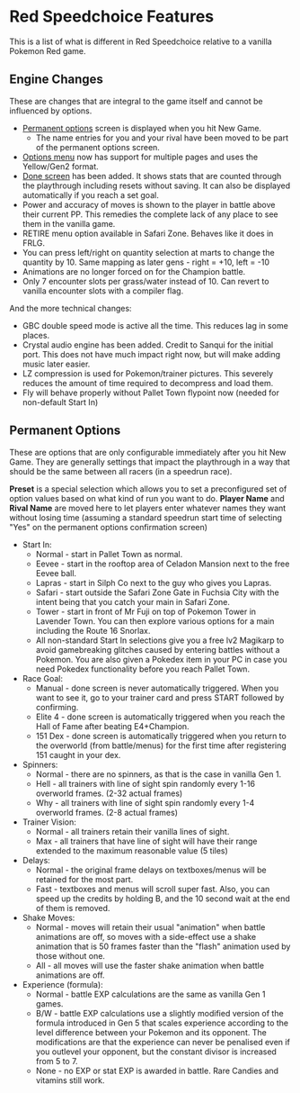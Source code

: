 # Red Speedchoice Features
This is a list of what is different in Red Speedchoice relative to a vanilla Pokemon Red game.

## Engine Changes
These are changes that are integral to the game itself and cannot be influenced by options.

* [Permanent options](#permanent-options) screen is displayed when you hit New Game.
  * The name entries for you and your rival have been moved to be part of the permanent options screen.
* [Options menu](#normal-options) now has support for multiple pages and uses the Yellow/Gen2 format.
* [Done screen](#done-screen) has been added. It shows stats that are counted through the playthrough including resets without saving. It can also be displayed automatically if you reach a set goal.
* Power and accuracy of moves is shown to the player in battle above their current PP. This remedies the complete lack of any place to see them in the vanilla game.
* RETIRE menu option available in Safari Zone. Behaves like it does in FRLG.
* You can press left/right on quantity selection at marts to change the quantity by 10. Same mapping as later gens - right = +10, left = -10
* Animations are no longer forced on for the Champion battle.
* Only 7 encounter slots per grass/water instead of 10. Can revert to vanilla encounter slots with a compiler flag.

And the more technical changes:
* GBC double speed mode is active all the time. This reduces lag in some places.
* Crystal audio engine has been added. Credit to Sanqui for the initial port. This does not have much impact right now, but will make adding music later easier.
* LZ compression is used for Pokemon/trainer pictures. This severely reduces the amount of time required to decompress and load them.
* Fly will behave properly without Pallet Town flypoint now (needed for non-default Start In)

## Permanent Options
These are options that are only configurable immediately after you hit New Game. They are generally settings that impact the playthrough in a way that should be the same between all racers (in a speedrun race).

**Preset** is a special selection which allows you to set a preconfigured set of option values based on what kind of run you want to do.
**Player Name** and **Rival Name** are moved here to let players enter whatever names they want without losing time (assuming a standard speedrun start time of selecting "Yes" on the permanent options confirmation screen)

* Start In:
  * Normal - start in Pallet Town as normal.
  * Eevee - start in the rooftop area of Celadon Mansion next to the free Eevee ball.
  * Lapras - start in Silph Co next to the guy who gives you Lapras.
  * Safari - start outside the Safari Zone Gate in Fuchsia City with the intent being that you catch your main in Safari Zone.
  * Tower - start in front of Mr Fuji on top of Pokemon Tower in Lavender Town. You can then explore various options for a main including the Route 16 Snorlax.
  * All non-standard Start In selections give you a free lv2 Magikarp to avoid gamebreaking glitches caused by entering battles without a Pokemon. You are also given a Pokedex item in your PC in case you need Pokedex functionality before you reach Pallet Town.
* Race Goal:
  * Manual - done screen is never automatically triggered. When you want to see it, go to your trainer card and press START followed by confirming.
  * Elite 4 - done screen is automatically triggered when you reach the Hall of Fame after beating E4+Champion. 
  * 151 Dex - done screen is automatically triggered when you return to the overworld (from battle/menus) for the first time after registering 151 caught in your dex.
* Spinners:
  * Normal - there are no spinners, as that is the case in vanilla Gen 1.
  * Hell - all trainers with line of sight spin randomly every 1-16 overworld frames. (2-32 actual frames)
  * Why - all trainers with line of sight spin randomly every 1-4 overworld frames. (2-8 actual frames)
* Trainer Vision:
  * Normal - all trainers retain their vanilla lines of sight.
  * Max - all trainers that have line of sight will have their range extended to the maximum reasonable value (5 tiles)
* Delays:
  * Normal - the original frame delays on textboxes/menus will be retained for the most part.
  * Fast - textboxes and menus will scroll super fast. Also, you can speed up the credits by holding B, and the 10 second wait at the end of them is removed.
* Shake Moves:
  * Normal - moves will retain their usual "animation" when battle animations are off, so moves with a side-effect use a shake animation that is 50 frames faster than the "flash" animation used by those without one.
  * All - all moves will use the faster shake animation when battle animations are off.
* Experience (formula):
  * Normal - battle EXP calculations are the same as vanilla Gen 1 games.
  * B/W - battle EXP calculations use a slightly modified version of the formula introduced in Gen 5 that scales experience according to the level difference between your Pokemon and its opponent. The modifications are that the experience can never be penalised even if you outlevel your opponent, but the constant divisor is increased from 5 to 7. 
  * None - no EXP or stat EXP is awarded in battle. Rare Candies and vitamins still work.
